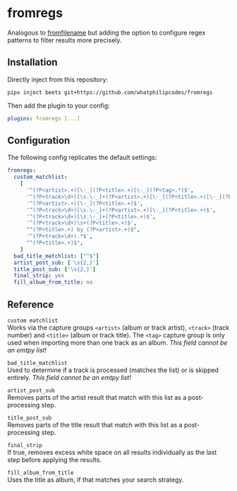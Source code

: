 # fromregs

Analogous to [fromfilename](https://github.com/beetbox/beets/blob/master/beetsplug/fromfilename.py) but adding the option to configure regex patterns to filter results more precisely.

## Installation

Directly inject from this repository:

```shell
pipx inject beets git+https://github.com/whatphilipcodes/fromregs
```

Then add the plugin to your config:

```yaml
plugins: fromregs [...]
```

## Configuration

The following config replicates the default settings:

```yaml
fromregs:
  custom_matchlist:
    [
      '^(?P<artist>.+)[\-_](?P<title>.+)[\-_](?P<tag>.*)$',
      '^(?P<track>\d+)[\s.\-_]+(?P<artist>.+)[\-_](?P<title>.+)[\-_](?P<tag>.*)$',
      '^(?P<artist>.+)[\-_](?P<title>.+)$',
      '^(?P<track>\d+)[\s.\-_]+(?P<artist>.+)[\-_](?P<title>.+)$',
      '^(?P<track>\d+)[\s.\-_]+(?P<title>.+)$',
      '^(?P<track>\d+)\s+(?P<title>.+)$',
      "^(?P<title>.+) by (?P<artist>.+)$",
      '^(?P<track>\d+).*$',
      "^(?P<title>.+)$",
    ]
  bad_title_matchlist: ["^$"]
  artist_post_sub: ['\s{2,}']
  title_post_sub: ['\s{2,}']
  final_strip: yes
  fill_album_from_title: no
```

## Reference

`custom matchlist`<br>
Works via the capture groups `<artist>` (album or track artist), `<track>` (track number) and `<title>` (album or track title). The `<tag>` capture group is only used when importing more than one track as an album. <i>This field cannot be an emtpy list!</i>

`bad_title_matchlist`<br>
Used to determine if a track is processed (matches the list) or is skipped entirely. <i>This field cannot be an emtpy list!</i>

`artist_post_sub`<br>
Removes parts of the artist result that match with this list as a post-processing step.

`title_post_sub`<br>
Removes parts of the title result that match with this list as a post-processing step.

`final_strip`<br>
If true, removes excess white space on all results individually as the last step before applying the results.

`fill_album_from_title`<br>
Uses the title as album, if that matches your search strategy.
